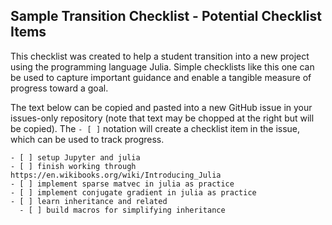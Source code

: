 ## Sample Transition Checklist - Potential Checklist Items

This checklist was created to help a student transition into a new project using the programming language Julia.  Simple checklists like this one can be used to capture important guidance and enable a tangible measure of progress toward a goal.

The text below can be copied and pasted into a new GitHub issue in your issues-only repository (note that text may be chopped at the right but will be copied).  The `- [ ]` notation will create a checklist item in the issue, which can be used to track progress.

```
- [ ] setup Jupyter and julia
- [ ] finish working through https://en.wikibooks.org/wiki/Introducing_Julia
- [ ] implement sparse matvec in julia as practice
- [ ] implement conjugate gradient in julia as practice
- [ ] learn inheritance and related
  - [ ] build macros for simplifying inheritance
```
